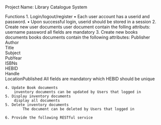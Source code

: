 Project Name: Library Catalogue System

Functions
    1. Login/logout/register
        • Each user account has a userid and password.
        • Upon successful login, userid should be stored in a session
    2. Create new user documents
            user document contain the folling attributs:
                username
                password
            all fields are mandatory
    3. Create new books documents
            books documents contain the following attributes:
                Publisher           
                Author              
                Title               
                Subject             
                PubYear             
                ISBNs               
                HEBID               
                Handle              
                LocationPublished 
        All fields are mandatory which HEBID should be unique


    
    4. Update Book documents
        inventory documents can be updated by Users that logged in
    5. Display inventory documents
        display all documents 
    5. Delete inventory documents
            The document can be deleted by Users that logged in

    6. Provide the following RESTful service
